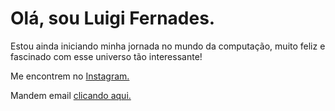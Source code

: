 # Olá, sou Luigi Fernades.

Estou ainda iniciando minha jornada no mundo da computação, muito feliz e fascinado com esse universo tão interessante!

Me encontrem no <a href="https://www.instagram.com/luigifernands/">Instagram.</a>

Mandem email <a href="mailto:luigifernandesdev@gmail.com">clicando aqui.</a>


